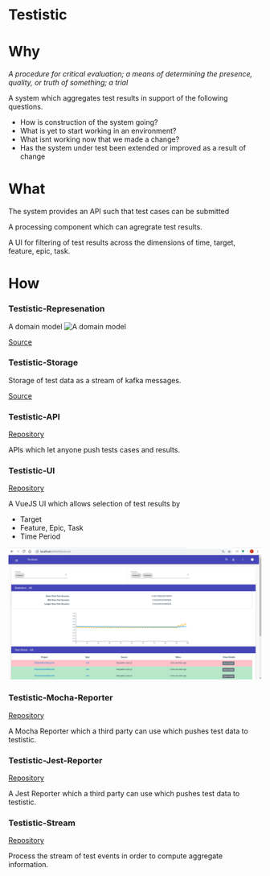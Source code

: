 # Testistic

# Why
*A procedure for critical evaluation; a means of determining the presence, quality, or truth of something; a trial*

A system which aggregates test results in support of the following questions.
- How is construction of the system going?
- What is yet to start working in an environment?
- What isnt working now that we made a change?
- Has the system under test been extended or improved as a result of change

# What

The system provides an API such that test cases can be submitted

A processing component which can agregrate test results.

A UI for filtering of test results across the dimensions of time, target, feature, epic, task.

# How

### Testistic-Represenation
A domain model
![A domain model](./DomainModel.PNG)

[Source](http://bayeslife.github.com/testability-representation)

### Testistic-Storage
Storage of test data as a stream of kafka messages.

[Source](http://bayeslife.github.com/testability-storage)

### Testistic-API

[Repository](https://gitlab.com/testistic/testistic-api)

APIs which let anyone push tests cases and results.

### Testistic-UI

[Repository](https://gitlab.com/testistic/testistic-ui)

A VueJS UI which allows selection of test results by
- Target
- Feature, Epic, Task
- Time Period

![A screenshot](./testistic-ui.png)

### Testistic-Mocha-Reporter
[Repository](https://gitlab.com/testistic/testistic-mocha-reporter)

A Mocha Reporter which a third party can use which pushes test data to testistic.

### Testistic-Jest-Reporter
[Repository](https://gitlab.com/testistic/testistic-jest-reporter)

A Jest Reporter which a third party can use which pushes test data to testistic.

### Testistic-Stream
[Repository](https://gitlab.com/testistic/testistic-stream)

Process the stream of test events in order to compute aggregate information.
